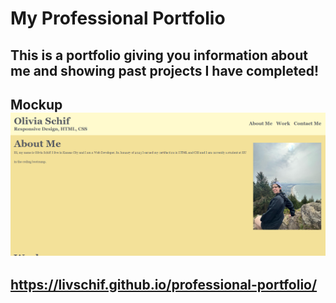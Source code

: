 # My Professional Portfolio

## This is a portfolio giving you information about me and showing past projects I have completed!


## Mockup ![project screenshot](assets/images/port-ss.png) 


##  https://livschif.github.io/professional-portfolio/
